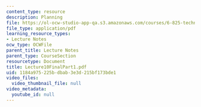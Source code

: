 ```yaml
---
content_type: resource
description: Planning
file: https://ol-ocw-studio-app-qa.s3.amazonaws.com/courses/6-825-techniques-in-artificial-intelligence-sma-5504-fall-2002/1184a975225bdbab3e3d215bf173bde1_Lecture10FinalPart1.pdf
file_type: application/pdf
learning_resource_types:
- Lecture Notes
ocw_type: OCWFile
parent_title: Lecture Notes
parent_type: CourseSection
resourcetype: Document
title: Lecture10FinalPart1.pdf
uid: 1184a975-225b-dbab-3e3d-215bf173bde1
video_files:
  video_thumbnail_file: null
video_metadata:
  youtube_id: null
---
```

